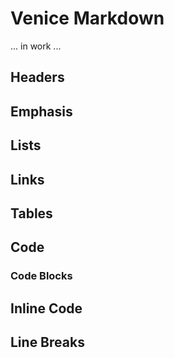 # Venice Markdown

... in work ...


## Headers

## Emphasis

## Lists

## Links

## Tables

## Code

### Code Blocks

## Inline Code

## Line Breaks
 